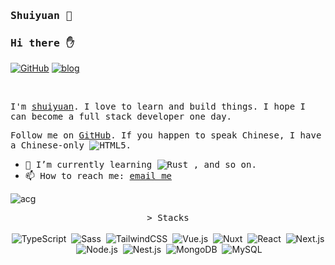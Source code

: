 ### <samp> Shuiyuan 🦋</samp>

### <samp>Hi there ✋</samp>

[![GitHub](https://img.shields.io/github/followers/YasakaKanoko?logo=github&style=flat-square)](https://github.com/yasakakanoko)
[![blog](https://img.shields.io/badge/blog-Atmosphere-9cf?style=flat-square)](https://yasakakanoko.github.io/)

<br />

<samp>I'm [shuiyuan](https://yasakakanoko.github.io/). I love to learn and build things. I hope I can become a full stack developer one day.</samp>

<samp>Follow me on [GitHub](https://github.com/YasakaKanoko). If you happen to speak Chinese, I have a Chinese-only <a href="https://x.com/YasakaKanoko" target="_blank"><img src="https://img.shields.io/badge/X-%23000000.svg?logo=X&logoColor=white" alt="HTML5" style="display: inline-block;"/></a>.</samp>

- <samp>🌱 I’m currently learning <img src="https://img.shields.io/badge/Rust-%23000000.svg?e&logo=Rust&logoColor=white" alt="Rust" style="display: inline-block;" />&nbsp;, and so on.</samp>
- <samp>📫 How to reach me:  [email me](mailto:shuiyuan5173@gmail.com)</samp>

<img src="https://fastly.jsdelivr.net/gh/YasakaKanoko/charlotte@main/post/1752917116.webp" alt="acg"/>

<p align="center">
    <samp>&gt; Stacks</samp><br /><br />
    <img src="https://img.shields.io/badge/TypeScript-3178C6?logo=TypeScript&logoColor=fff" alt="TypeScript" style="display: inline-block;" />&nbsp;
    <img src="https://img.shields.io/badge/Sass-C69?logo=sass&logoColor=fff" alt="Sass" style="display: inline-block;" />&nbsp;
    <img src="https://img.shields.io/badge/Tailwind%20CSS-%2338B2AC.svg?logo=tailwind-CSS&logoColor=white" alt="TailwindCSS" style="display: inline-block;" />&nbsp;
    <img src="https://img.shields.io/badge/Vue.js-4FC08D?logo=vuedotjs&logoColor=fff" alt="Vue.js" style="display: inline-block;" />&nbsp;
    <img src="https://img.shields.io/badge/Nuxt-002E3B?logo=nuxt&logoColor=#00DC82" alt="Nuxt" style="display: inline-block;" />&nbsp;
    <img src="https://img.shields.io/badge/React-%2320232a.svg?logo=react&logoColor=%2361DAFB" alt="React" style="display: inline-block;" />&nbsp;
    <img src="https://img.shields.io/badge/Next.js-black?logo=next.js&logoColor=white" alt="Next.js" style="display: inline-block;" />&nbsp;
    <img src="https://img.shields.io/badge/Node.js-6DA55F?logo=node.js&logoColor=white" alt="Node.js" style="display: inline-block;" />&nbsp;
    <img src="https://img.shields.io/badge/Nest.js-%23E0234E.svg?logo=nestjs&logoColor=white" alt="Nest.js" style="display: inline-block;" />&nbsp;
    <img src="https://img.shields.io/badge/MongoDB-%234ea94b.svg?logo=mongodb&logoColor=white" alt="MongoDB" style="display: inline-block;" />&nbsp;
    <img src="https://img.shields.io/badge/MySQL-4479A1?logo=mysql&logoColor=fff" alt="MySQL" style="display: inline-block;"  />&nbsp;
</p>
